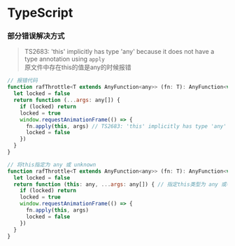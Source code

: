 # TypeScript

### 部分错误解决方式

> TS2683: 'this' implicitly has type 'any' because it does not have a type annotation using `apply`  
> 原文件中存在this的值是any的时候报错  

```javascript
// 报错代码
function rafThrottle<T extends AnyFunction<any>> (fn: T): AnyFunction<void> {
  let locked = false
  return function (...args: any[]) {
    if (locked) return
    locked = true
    window.requestAnimationFrame(() => {
      fn.apply(this, args) // TS2683: 'this' implicitly has type 'any' because it does not have a type annotation.
      locked = false
    })
  }
}

// 将this指定为 any 或 unknown
function rafThrottle<T extends AnyFunction<any>> (fn: T): AnyFunction<void> {
  let locked = false
  return function (this: any, ...args: any[]) { // 指定this类型为 any 或者 unknown
    if (locked) return
    locked = true
    window.requestAnimationFrame(() => {
      fn.apply(this, args)
      locked = false
    })
  }
}
```